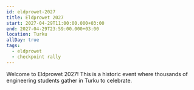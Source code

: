 ```yaml
---
id: eldprowet-2027
title: Eldprowet 2027
start: 2027-04-29T11:00:00.000+03:00
end: 2027-04-29T23:59:00.000+03:00
location: Turku
allDay: true
tags:
  - eldprowet
  - checkpoint rally
---
```


Welcome to Eldprowet 2027! This is a historic event where thousands of engineering students gather in Turku to
celebrate.

